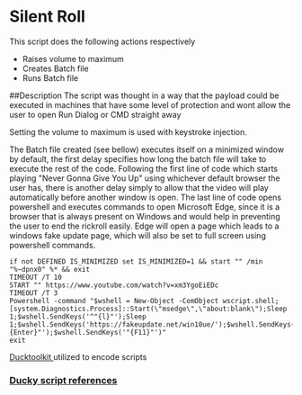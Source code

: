 # Silent Roll

This script does the following actions respectively
<ul>
	<li>Raises volume to maximum</li>
	<li>Creates Batch file</li>
	<li>Runs Batch file</li>
</ul>

##Description
The script was thought in a way that the payload could be executed in machines that have some level of protection and wont allow the user to open Run Dialog or CMD straight away

Setting the volume to maximum is used with keystroke injection.

The Batch file created (see bellow) executes itself on a minimized window by default, the first delay specifies how long the batch file will take to execute the rest of the code.
Following the first line of code which starts playing "Never Gonna Give You Up" using whichever default browser the user has, there is another delay simply to allow that the video will play automatically before another window is open.
The last line of code opens powershell and executes commands to open Microsoft Edge, since it is a browser that is always present on Windows and would help in preventing the user to end the rickroll easily.
Edge will open a page which leads to a windows fake update page, which will also be set to full screen using powershell commands.

```console
if not DEFINED IS_MINIMIZED set IS_MINIMIZED=1 && start "" /min "%~dpnx0" %* && exit
TIMEOUT /T 10
START "" https://www.youtube.com/watch?v=xm3YgoEiEDc
TIMEOUT /T 3
Powershell -command "$wshell = New-Object -ComObject wscript.shell;[system.Diagnostics.Process]::Start(\"msedge\",\"about:blank\");Sleep 1;$wshell.SendKeys('^"{l}"');Sleep 1;$wshell.SendKeys('https://fakeupdate.net/win10ue/');$wshell.SendKeys('"{Enter}"');$wshell.SendKeys('"{F11}"')"
exit
```

<a href="https://ducktoolkit.com/encode"> Ducktoolkit </a> utilized to encode scripts

### <a href="https://docs.hak5.org/usb-rubber-ducky-1/the-ducky-script-language/ducky-script-quick-reference">Ducky script references</a>
